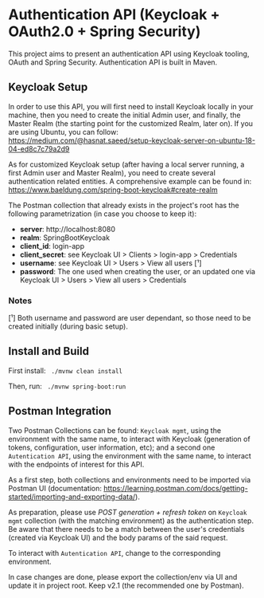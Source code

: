 # Authentication API (Keycloak + OAuth2.0 + Spring Security)
This project aims to present an authentication API using Keycloak tooling, OAuth and 
Spring Security. Authentication API is built in Maven.


## Keycloak Setup

In order to use this API, you will first need to install Keycloak locally in your machine, then you need to create the 
initial Admin user, and finally, the Master Realm (the starting point for the customized Realm, later on).
If you are using Ubuntu, you can follow: https://medium.com/@hasnat.saeed/setup-keycloak-server-on-ubuntu-18-04-ed8c7c79a2d9

As for customized Keycloak setup (after having a local server running, a first Admin user and Master Realm), you need to 
create several authentication related entities. A comprehensive example can be found in: https://www.baeldung.com/spring-boot-keycloak#create-realm

The Postman collection that already exists in the project's root has the following parametrization (in case you choose to keep it):

- **server**: http://localhost:8080
- **realm**: SpringBootKeycloak
- **client_id**: login-app
- **client_secret**: see Keycloak UI > Clients > login-app > Credentials
- **username**: see Keycloak UI > Users > View all users [¹]
- **password**: The one used when creating the user, or an updated one via Keycloak UI > Users > View all users > Credentials


### Notes
[¹] Both username and password are user dependant, so those need to be created initially (during basic setup).



## Install and Build
First install:
``` ./mvnw clean install``` 

Then, run:
``` ./mvnw spring-boot:run```



## Postman Integration

Two Postman Collections can be found: ```Keycloak mgmt```, using the environment
with the same name, to interact with Keycloak (generation of tokens, configuration, user information, etc); and a second one
```Autentication API```, using the environment with the same name, to interact with the endpoints of
interest for this API.

As a first step, both collections and environments need to be imported via Postman UI (documentation: https://learning.postman.com/docs/getting-started/importing-and-exporting-data/).

As preparation, please use _POST generation + refresh token_ on  ```Keycloak mgmt``` collection 
(with the matching environment) as the authentication step. Be aware that there needs to be a match between the user's credentials 
(created via Keycloak UI) and the body params of the said request. 

To interact with ```Autentication API```, change to the corresponding environment.

In case changes are done, please export the collection/env via UI and update it in project root. 
Keep v2.1 (the recommended one by Postman).
